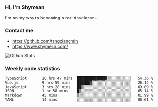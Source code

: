 ### Hi, I'm Shymean

I'm on my way to becoming a real developer...

### Contact me

- <https://github.com/tangxiangmin>
- <https://www.shymean.com/>

![Github Stats](https://github-readme-stats.vercel.app/api?username=tangxiangmin&show_icons=true&theme=dark)


###  Weekly code statistics

<!--START_SECTION:waka-->

```text
TypeScript       20 hrs 47 mins  █████████████▓░░░░░░░░░░░   54.36 %
Vue.js           9 hrs 59 mins   ██████▓░░░░░░░░░░░░░░░░░░   26.14 %
JavaScript       3 hrs 28 mins   ██▒░░░░░░░░░░░░░░░░░░░░░░   09.09 %
JSON             1 hr 58 mins    █▒░░░░░░░░░░░░░░░░░░░░░░░   05.14 %
Markdown         45 mins         ▒░░░░░░░░░░░░░░░░░░░░░░░░   01.99 %
YAML             14 mins         ░░░░░░░░░░░░░░░░░░░░░░░░░   00.61 %
```

<!--END_SECTION:waka-->